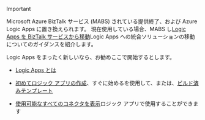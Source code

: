 > [!IMPORTANT]
> Microsoft Azure BizTalk サービス (MABS) されている提供終了、および Azure Logic Apps に置き換えられます。 現在使用している場合、MABS し[Logic Apps を BizTalk サービスから移動](../articles/logic-apps/logic-apps-move-from-mabs.md)Logic Apps への統合ソリューションの移動についてのガイダンスを紹介します。 
> 
> Logic Apps をまったく新しいなら、お勧めここで開始するとします。 
> 
> - [Logic Apps とは](../articles/logic-apps/logic-apps-what-are-logic-apps.md)  
> 
> - [初めてロジック アプリの作成](../articles/logic-apps/logic-apps-create-a-logic-app.md)、すぐに始めるを使用して、または、[ビルド済みテンプレート](../articles/logic-apps/logic-apps-use-logic-app-templates.md)  
> 
> - [使用可能なすべてのコネクタを表示](../articles/connectors/apis-list.md)ロジック アプリで使用することができます
